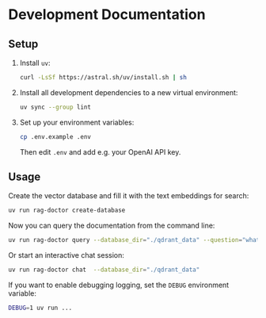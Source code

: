 # Development Documentation

## Setup

1. Install `uv`:

   ```bash
   curl -LsSf https://astral.sh/uv/install.sh | sh
   ```

2. Install all development dependencies to a new virtual environment:

   ```bash
   uv sync --group lint
   ```

3. Set up your environment variables:

   ```bash
   cp .env.example .env
   ```

   Then edit `.env` and add e.g. your OpenAI API key.

## Usage

Create the vector database and fill it with the text embeddings for search:

```bash
uv run rag-doctor create-database
```

Now you can query the documentation from the command line:

```bash
uv run rag-doctor query --database_dir="./qdrant_data" --question="what is a dataset?"
```

Or start an interactive chat session:

```bash
uv run rag-doctor chat  --database_dir="./qdrant_data"
```

If you want to enable debugging logging, set the `DEBUG` environment variable:

```bash
DEBUG=1 uv run ...
```
